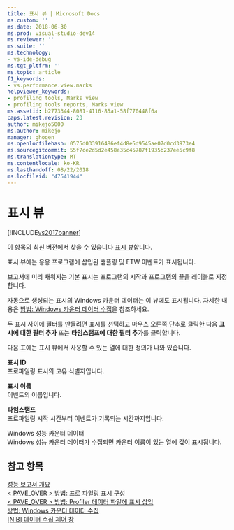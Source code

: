 ```yaml
---
title: 표시 뷰 | Microsoft Docs
ms.custom: ''
ms.date: 2018-06-30
ms.prod: visual-studio-dev14
ms.reviewer: ''
ms.suite: ''
ms.technology:
- vs-ide-debug
ms.tgt_pltfrm: ''
ms.topic: article
f1_keywords:
- vs.performance.view.marks
helpviewer_keywords:
- profiling tools, Marks view
- profiling tools reports, Marks view
ms.assetid: b2773344-8081-4116-85a1-58f770448f6a
caps.latest.revision: 23
author: mikejo5000
ms.author: mikejo
manager: ghogen
ms.openlocfilehash: 0575d033916486ef4d8e5d9545ae07d0cd3973e4
ms.sourcegitcommit: 55f7ce2d5d2e458e35c45787f1935b237ee5c9f8
ms.translationtype: MT
ms.contentlocale: ko-KR
ms.lasthandoff: 08/22/2018
ms.locfileid: "47541944"
---
```

# <a name="marks-view"></a>표시 뷰
[!INCLUDE[vs2017banner](../includes/vs2017banner.md)]

이 항목의 최신 버전에서 찾을 수 있습니다 [표시 뷰](https://docs.microsoft.com/visualstudio/profiling/marks-view)합니다.  
  
표시 뷰에는 응용 프로그램에 삽입된 샘플링 및 ETW 이벤트가 표시됩니다.  
  
 보고서에 미리 채워지는 기본 표시는 프로그램의 시작과 프로그램의 끝을 레이블로 지정합니다.  
  
 자동으로 생성되는 표시의 Windows 카운터 데이터는 이 뷰에도 표시됩니다. 자세한 내용은 [방법: Windows 카운터 데이터 수집](../profiling/how-to-collect-windows-counter-data.md)을 참조하세요.  
  
 두 표시 사이에 필터를 만들려면 표시를 선택하고 마우스 오른쪽 단추로 클릭한 다음 **표시에 대한 필터 추가** 또는 **타임스탬프에 대한 필터 추가**를 클릭합니다.  
  
 다음 표에는 표시 뷰에서 사용할 수 있는 열에 대한 정의가 나와 있습니다.  
  
 **표시 ID**  
 프로파일링 표시의 고유 식별자입니다.  
  
 **표시 이름**  
 이벤트의 이름입니다.  
  
 **타임스탬프**  
 프로파일링 시작 시간부터 이벤트가 기록되는 시간까지입니다.  
  
 Windows 성능 카운터 데이터  
 Windows 성능 카운터 데이터가 수집되면 카운터 이름이 있는 열에 값이 표시됩니다.  
  
## <a name="see-also"></a>참고 항목  
 [성능 보고서 개요](../profiling/performance-report-overview.md)   
 [< PAVE_OVER > 방법: 프로 파일링 표시 구성](http://msdn.microsoft.com/library/65a23880-e5e8-4d5a-82b3-6498b9ef8975)   
 [< PAVE_OVER > 방법: Profiler 데이터 파일에 표시 삽입](http://msdn.microsoft.com/library/856bfc81-a60f-42e5-a9bc-71b986c1e09d)   
 [방법: Windows 카운터 데이터 수집](../profiling/how-to-collect-windows-counter-data.md)   
 [&#91;NIB&#93; 데이터 수집 제어 창](http://msdn.microsoft.com/en-us/98d740d8-459f-4605-bf04-fb17aafaaa8f)



